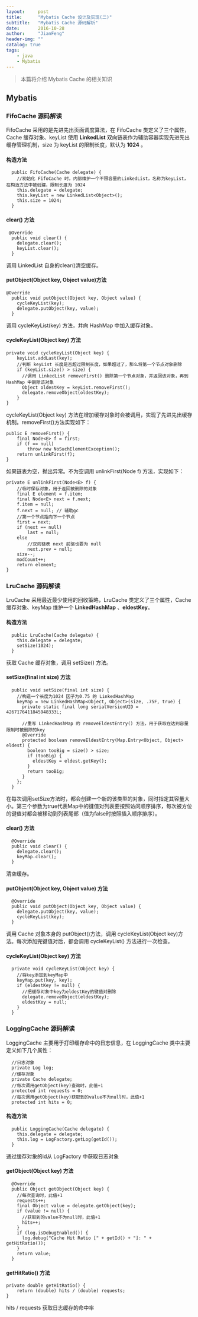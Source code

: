 ```yaml
---
layout:     post
title:      "Mybatis Cache 设计及实现(二)"
subtitle:   "Mybatis Cache 源码解析"
date:       2016-10-28
author:     "JianFeng"
header-img: ""
catalog: true
tags:
    - java
    - Mybatis
---
```


> 本篇将介绍 Mybatis Cache 的相关知识


## Mybatis

### FifoCache 源码解读

FifoCache 采用的是先进先出页面调度算法，在 FifoCache 类定义了三个属性，Cache 缓存对象、keyList 使用 **LinkedList** 双向链表作为辅助容器实现先进先出缓存管理机制，size 为 keyList 的限制长度，默认为 **1024** 。

#### 构造方法

	  public FifoCache(Cache delegate) {
        //初始化 FifoCache 时，内部维护一个不限容量的LinkedList，名称为keyList，在构造方法中被创建，限制长度为 1024
	    this.delegate = delegate;
	    this.keyList = new LinkedList<Object>();
	    this.size = 1024;
	  }

#### clear() 方法

	 @Override
	  public void clear() {
	    delegate.clear();
	    keyList.clear();
	  }

调用 LinkedList 自身的clear()清空缓存。

#### putObject(Object key, Object value)方法

	@Override
	  public void putObject(Object key, Object value) {
	    cycleKeyList(key);
	    delegate.putObject(key, value);
	  }

调用 cycleKeyList(key) 方法，并向 HashMap 中加入缓存对象。


#### cycleKeyList(Object key) 方法

	private void cycleKeyList(Object key) {
	    keyList.addLast(key);
        //判断 keyList 长度是否超过限制长度，如果超过了，那么将第一个节点对象删除
	    if (keyList.size() > size) {
          //调用 LinkedList removeFirst() 删除第一个节点对象，并返回该对象，再到 HashMap 中删除该对象
	      Object oldestKey = keyList.removeFirst();
	      delegate.removeObject(oldestKey);
	    }
	}

cycleKeyList(Object key) 方法在增加缓存对象时会被调用，实现了先进先出缓存机制。removeFirst()方法实现如下：


	public E removeFirst() {
        final Node<E> f = first;
        if (f == null)
            throw new NoSuchElementException();
        return unlinkFirst(f);
    }

如果链表为空，抛出异常。不为空调用 unlinkFirst(Node<E> f) 方法，实现如下：

	private E unlinkFirst(Node<E> f) {
        //临时保存对象，用于返回被删除的对象
        final E element = f.item;
        final Node<E> next = f.next;
        f.item = null;
        f.next = null; // 辅助gc
        //第一个节点指向下一个节点
        first = next;
        if (next == null)
            last = null;
        else
            //双向链表 next 前驱也要为 null
            next.prev = null;
        size--;
        modCount++;
        return element;
    }


### LruCache 源码解读

LruCache 采用最近最少使用的回收策略，LruCache 类定义了三个属性，Cache 缓存对象、keyMap 维护一个 **LinkedHashMap** 、**eldestKey**。

#### 构造方法

	  public LruCache(Cache delegate) {
	    this.delegate = delegate;
	    setSize(1024);
	  }

获取 Cache 缓存对象，调用 setSize() 方法。

#### setSize(final int size) 方法

	  public void setSize(final int size) {
        //构造一个长度为1024 因子为0.75 的 LinkedHashMap
	    keyMap = new LinkedHashMap<Object, Object>(size, .75F, true) {
	      private static final long serialVersionUID = 4267176411845948333L;
	
          //重写 LinkedHashMap 的 removeEldestEntry() 方法，用于获取在达到容量限制时被删除的key
	      @Override
	      protected boolean removeEldestEntry(Map.Entry<Object, Object> eldest) {
	        boolean tooBig = size() > size;
	        if (tooBig) {
	          eldestKey = eldest.getKey();
	        }
	        return tooBig;
	      }
	    };
	  }

在每次调用setSize方法时，都会创建一个新的该类型的对象，同时指定其容量大小。第三个参数为true代表Map中的键值对列表要按照访问顺序排序，每次被方位的键值对都会被移动到列表尾部（值为false时按照插入顺序排序）。

#### clear() 方法

	  @Override
	  public void clear() {
	    delegate.clear();
	    keyMap.clear();
	  }

清空缓存。

#### putObject(Object key, Object value) 方法

	  @Override
	  public void putObject(Object key, Object value) {
	    delegate.putObject(key, value);
	    cycleKeyList(key);
	  }

调用 Cache 对象本身的 putObject()方法，调用 cycleKeyList(Object key)方法。每次添加完键值对后，都会调用 cycleKeyList() 方法进行一次检查。

#### cycleKeyList(Object key) 方法

	  private void cycleKeyList(Object key) {
        //将key添加到keyMap中
	    keyMap.put(key, key);
	    if (eldestKey != null) {
          //把缓存对象中key为eldestKey的键值对删除
	      delegate.removeObject(eldestKey);
	      eldestKey = null;
	    }
	  }

### LoggingCache 源码解读

LoggingCache 主要用于打印缓存命中的日志信息，在 LoggingCache 类中主要定义如下几个属性：

      //日志对象
	  private Log log;  
      //缓存对象
	  private Cache delegate;
      //每次调用getObject(key)查询时，此值+1
	  protected int requests = 0;
      //每次调用getObject(key)获取到的value不为null时，此值+1
	  protected int hits = 0;

#### 构造方法

	  public LoggingCache(Cache delegate) {
	    this.delegate = delegate;
	    this.log = LogFactory.getLog(getId());
	  }

通过缓存对象的id从 LogFactory 中获取日志对象

#### getObject(Object key) 方法

	  @Override
	  public Object getObject(Object key) {
        //每次查询时，此值+1
	    requests++;
	    final Object value = delegate.getObject(key);
	    if (value != null) {
          //获取到的value不为null时，此值+1
	      hits++;
	    }
	    if (log.isDebugEnabled()) {
	      log.debug("Cache Hit Ratio [" + getId() + "]: " + getHitRatio());
	    }
	    return value;
	  }

#### getHitRatio() 方法

	private double getHitRatio() {
		return (double) hits / (double) requests;
	}
hits / requests 获取日志缓存的命中率
